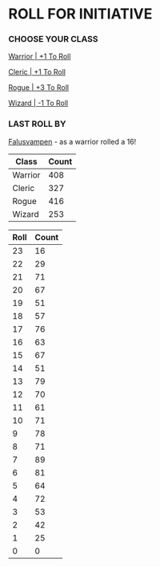 # ROLL FOR INITIATIVE
### CHOOSE YOUR CLASS

[Warrior | +1 To Roll](https://github.com/benjaminsampica/benjaminsampica/issues/new?title=roll%7Cwarrior&body=Just+click+%27Submit+new+issue%27.)

[Cleric | +1 To Roll](https://github.com/benjaminsampica/benjaminsampica/issues/new?title=roll%7Ccleric&body=Just+click+%27Submit+new+issue%27.)

[Rogue | +3 To Roll](https://github.com/benjaminsampica/benjaminsampica/issues/new?title=roll%7Crogue&body=Just+click+%27Submit+new+issue%27.)

[Wizard | -1 To Roll](https://github.com/benjaminsampica/benjaminsampica/issues/new?title=roll%7Cwizard&body=Just+click+%27Submit+new+issue%27.)
### LAST ROLL BY
[Falusvampen](https://www.github.com/Falusvampen) - as a warrior rolled a 16!

|Class|Count|
|-|-|
|Warrior|408|
|Cleric|327|
|Rogue|416|
|Wizard|253|

|Roll|Count|
|-|-|
|23|16
|22|29
|21|71
|20|67
|19|51
|18|57
|17|76
|16|63
|15|67
|14|51
|13|79
|12|70
|11|61
|10|71
|9|78
|8|71
|7|89
|6|81
|5|64
|4|72
|3|53
|2|42
|1|25
|0|0
